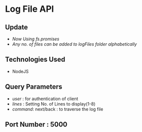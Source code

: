 # Log File API


## Update 

- *Now Using fs.promises*
- *Any no. of files can be added to logFiles folder alphabetically*

## Technologies Used 
- NodeJS 

## Query Parameters 

- *user* :  for authentication of client
- *lines* : Setting No. of Lines to display(1-8)
- *command*: next/back : to traverse the log file


## Port Number : 5000
